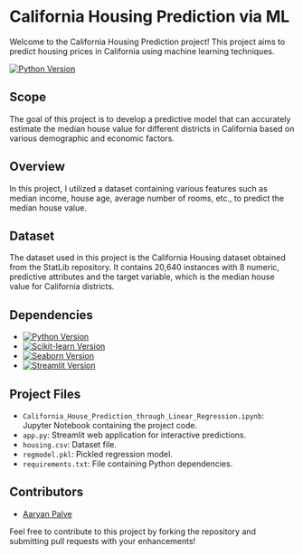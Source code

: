 # California Housing Prediction via ML

Welcome to the California Housing Prediction project! This project aims to predict housing prices in California using machine learning techniques.

[![Python Version](https://img.shields.io/badge/python-3.7%2B-blue)](https://www.python.org/downloads/release/python-370/)

## Scope

The goal of this project is to develop a predictive model that can accurately estimate the median house value for different districts in California based on various demographic and economic factors.

## Overview

In this project, I utilized a dataset containing various features such as median income, house age, average number of rooms, etc., to predict the median house value.

## Dataset

The dataset used in this project is the California Housing dataset obtained from the StatLib repository. It contains 20,640 instances with 8 numeric, predictive attributes and the target variable, which is the median house value for California districts.

## Dependencies

- [![Python Version](https://img.shields.io/badge/python-3.7%2B-blue)](https://www.python.org/downloads/release/python-370/)
- [![Scikit-learn Version](https://img.shields.io/badge/scikit--learn-0.24.1-orange)](https://scikit-learn.org/stable/)
- [![Seaborn Version](https://img.shields.io/badge/seaborn-0.11.1-brightgreen)](https://seaborn.pydata.org/)
- [![Streamlit Version](https://img.shields.io/badge/streamlit-0.87.0-red)](https://www.streamlit.io/)

## Project Files

- `California_House_Prediction_through_Linear_Regression.ipynb`: Jupyter Notebook containing the project code.
- `app.py`: Streamlit web application for interactive predictions.
- `housing.csv`: Dataset file.
- `regmodel.pkl`: Pickled regression model.
- `requirements.txt`: File containing Python dependencies.

## Contributors

- [Aaryan Palve](https://aaryanpalve5.github.io/PortfolioASP/index.html)

Feel free to contribute to this project by forking the repository and submitting pull requests with your enhancements!
